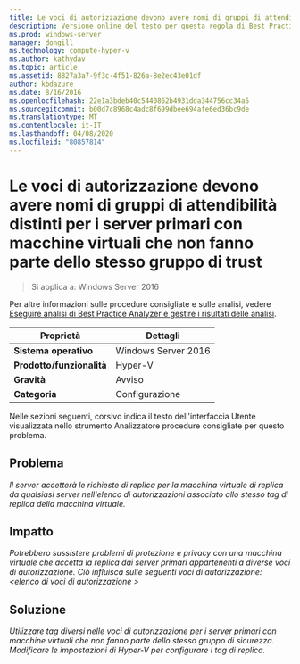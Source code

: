 ```yaml
---
title: Le voci di autorizzazione devono avere nomi di gruppi di attendibilità distinti per i server primari con macchine virtuali che non fanno parte dello stesso gruppo di trust
description: Versione online del testo per questa regola di Best Practices Analyzer.
ms.prod: windows-server
manager: dongill
ms.technology: compute-hyper-v
ms.author: kathydav
ms.topic: article
ms.assetid: 8827a3a7-9f3c-4f51-826a-8e2ec43e01df
author: kbdazure
ms.date: 8/16/2016
ms.openlocfilehash: 22e1a3bdeb40c5440862b4931dda344756cc34a5
ms.sourcegitcommit: b00d7c8968c4adc8f699dbee694afe6ed36bc9de
ms.translationtype: MT
ms.contentlocale: it-IT
ms.lasthandoff: 04/08/2020
ms.locfileid: "80857814"
---
```

# <a name="authorization-entries-should-have-distinct-trust-group-names-for-primary-servers-with-virtual-machines-that-are-not-part-of-the-same-trust-group"></a>Le voci di autorizzazione devono avere nomi di gruppi di attendibilità distinti per i server primari con macchine virtuali che non fanno parte dello stesso gruppo di trust

>Si applica a: Windows Server 2016

Per altre informazioni sulle procedure consigliate e sulle analisi, vedere [Eseguire analisi di Best Practice Analyzer e gestire i risultati delle analisi](https://go.microsoft.com/fwlink/p/?LinkID=223177).  
  
|Proprietà|Dettagli|  
|-|-|  
|**Sistema operativo**|Windows Server 2016|  
|**Prodotto/funzionalità**|Hyper-V|  
|**Gravità**|Avviso|  
|**Categoria**|Configurazione|  
  
Nelle sezioni seguenti, corsivo indica il testo dell'interfaccia Utente visualizzata nello strumento Analizzatore procedure consigliate per questo problema.  
  
## <a name="issue"></a>**Problema**  
*Il server accetterà le richieste di replica per la macchina virtuale di replica da qualsiasi server nell'elenco di autorizzazioni associato allo stesso tag di replica della macchina virtuale.*  
  
## <a name="impact"></a>**Impatto**  
*Potrebbero sussistere problemi di protezione e privacy con una macchina virtuale che accetta la replica dai server primari appartenenti a diverse voci di autorizzazione. Ciò influisca sulle seguenti voci di autorizzazione: \<elenco di voci di autorizzazione >*  
  
## <a name="resolution"></a>**Soluzione**  
*Utilizzare tag diversi nelle voci di autorizzazione per i server primari con macchine virtuali che non fanno parte dello stesso gruppo di sicurezza. Modificare le impostazioni di Hyper-V per configurare i tag di replica.*  
  



